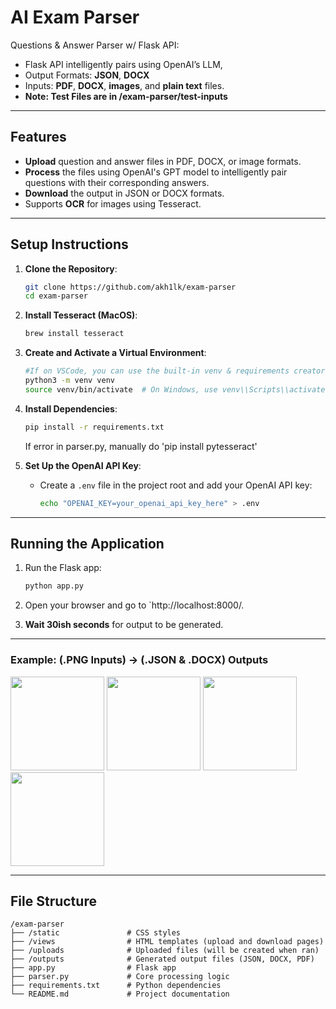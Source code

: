# **AI Exam Parser**

Questions & Answer Parser w/ Flask API:

- Flask API intelligently pairs using OpenAI’s LLM, 
- Output Formats: **JSON**, **DOCX** 
- Inputs: **PDF**, **DOCX**, **images**, and **plain text** files.
- **Note: Test Files are in /exam-parser/test-inputs**
---

## **Features**

- **Upload** question and answer files in PDF, DOCX, or image formats.
- **Process** the files using OpenAI's GPT model to intelligently pair questions with their corresponding answers.
- **Download** the output in JSON or DOCX formats.
- Supports **OCR** for images using Tesseract.

---

## **Setup Instructions**

1. **Clone the Repository**:
   ```bash
   git clone https://github.com/akh1lk/exam-parser
   cd exam-parser
   ```

2. **Install Tesseract (MacOS)**:
   ```bash
   brew install tesseract
   ```

3. **Create and Activate a Virtual Environment**:
   ```bash
   #If on VSCode, you can use the built-in venv & requirements creator
   python3 -m venv venv
   source venv/bin/activate  # On Windows, use venv\\Scripts\\activate
   ```

4. **Install Dependencies**:
   ```bash
   pip install -r requirements.txt
   ```
   If error in parser.py, manually do 'pip install pytesseract'

5. **Set Up the OpenAI API Key**:
   - Create a `.env` file in the project root and add your OpenAI API key:
     ```bash
     echo "OPENAI_KEY=your_openai_api_key_here" > .env
     ```
---

## **Running the Application**

1. Run the Flask app:
   ```bash
   python app.py
   ```

2. Open your browser and go to `http://localhost:8000/.

3. **Wait 30ish seconds** for output to be generated.

---

### Example: (.PNG Inputs) -> (.JSON & .DOCX) Outputs

<img src="https://github.com/user-attachments/assets/d79edb8c-b30c-4c5a-aac2-16176074b4c1" height="150"> <img src="https://github.com/user-attachments/assets/d37c026f-296f-4480-b5d6-de703441ebfc" height="150"/> <img src="https://github.com/user-attachments/assets/749e8a8c-aaf7-4c2a-9687-f23aefa62178" height="150"> <img src="https://github.com/user-attachments/assets/a3d3590e-9be6-4067-9559-2de688135c9f" height="150">

---

## **File Structure**

```
/exam-parser
├── /static               # CSS styles
├── /views                # HTML templates (upload and download pages)
├── /uploads              # Uploaded files (will be created when ran)
├── /outputs              # Generated output files (JSON, DOCX, PDF)
├── app.py                # Flask app
├── parser.py             # Core processing logic
├── requirements.txt      # Python dependencies
└── README.md             # Project documentation
```
